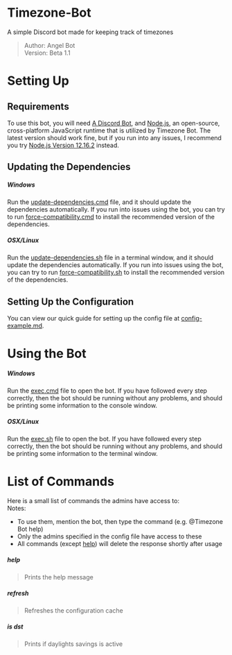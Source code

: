 # Timezone-Bot
A simple Discord bot made for keeping track of timezones
> Author: Angel Bot<br>
> Version: Beta 1.1

# Setting Up
## Requirements
To use this bot, you will need [A Discord Bot](https://discord.com/developers/applications), and [Node.js](https://nodejs.org/), an open-source, cross-platform JavaScript runtime that is utilized by Timezone Bot. The latest version should work fine, but if you run into any issues, I recommend you try [Node.js Version 12.16.2](https://nodejs.org/download/release/v12.16.2/) instead.
## Updating the Dependencies
##### Windows
Run the [update-dependencies.cmd](https://github.com/AngelWyvern/Timezone-Bot/blob/beta/update-dependencies.cmd) file, and it should update the dependencies automatically. If you run into issues using the bot, you can try to run [force-compatibility.cmd](https://github.com/AngelWyvern/Timezone-Bot/blob/beta/force-compatibility.cmd) to install the recommended version of the dependencies.
##### OSX/Linux
Run the [update-dependencies.sh](https://github.com/AngelWyvern/Timezone-Bot/blob/beta/update-dependencies.sh) file in a terminal window, and it should update the dependencies automatically. If you run into issues using the bot, you can try to run [force-compatibility.sh](https://github.com/AngelWyvern/Timezone-Bot/blob/beta/force-compatibility.sh) to install the recommended version of the dependencies.
## Setting Up the Configuration
You can view our quick guide for setting up the config file at [config-example.md](https://github.com/AngelWyvern/Timezone-Bot/blob/beta/config-example.md).

# Using the Bot
##### Windows
Run the [exec.cmd](https://github.com/AngelWyvern/Timezone-Bot/blob/beta/exec.cmd) file to open the bot. If you have followed every step correctly, then the bot should be running without any problems, and should be printing some information to the console window.
##### OSX/Linux
Run the [exec.sh](https://github.com/AngelWyvern/Timezone-Bot/blob/beta/exec.sh) file to open the bot. If you have followed every step correctly, then the bot should be running without any problems, and should be printing some information to the terminal window.

# List of Commands
Here is a small list of commands the admins have access to: <br>
Notes: 
  * To use them, mention the bot, then type the command (e.g. @Timezone Bot help)
  * Only the admins specified in the config file have access to these
  * All commands (except <ins>help</ins>) will delete the response shortly after usage

##### help
> Prints the help message
##### refresh
> Refreshes the configuration cache
##### is dst
> Prints if daylights savings is active
